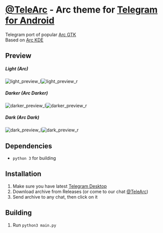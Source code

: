 # [@TeleArc][telegram_channel] - Arc theme for [Telegram for Android][telegram_android]
Telegram port of popular [Arc GTK][arc_gtk]  
Based on [Arc KDE][arc_kde]

## Preview
##### Light (Arc)
![light_preview_l]![light_preview_r]
##### Darker (Arc Darker)
![darker_preview_l]![darker_preview_r]
##### Dark (Arc Dark)
![dark_preview_l]![dark_preview_r]

## Dependencies
- `python 3` for building

## Installation
1. Make sure you have latest [Telegram Desktop][telegram_android]
2. Download archive from Releases (or come to our chat [@TeleArc][telegram_channel])
3. Send archive to any chat, then click on it

## Building
1. Run `python3 main.py`

[telegram_android]: https://telegram.org/dl/android
[arc_gtk]: https://github.com/horst3180/arc-theme
[arc_kde]: https://github.com/PapirusDevelopmentTeam/arc-kde
[telegram_channel]: https://t.me/TeleArc
[light_preview_l]: https://raw.githubusercontent.com/MrYadro/TeleArcAndroid/master/light_preview_l.png
[light_preview_r]: https://raw.githubusercontent.com/MrYadro/TeleArcAndroid/master/light_preview_r.png
[darker_preview_l]: https://raw.githubusercontent.com/MrYadro/TeleArcAndroid/master/darker_preview_l.png
[darker_preview_r]: https://raw.githubusercontent.com/MrYadro/TeleArcAndroid/master/darker_preview_r.png
[dark_preview_l]: https://raw.githubusercontent.com/MrYadro/TeleArcAndroid/master/dark_preview_l.png
[dark_preview_r]: https://raw.githubusercontent.com/MrYadro/TeleArcAndroid/master/dark_preview_r.png
